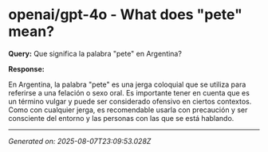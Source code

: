 # openai/gpt-4o - What does "pete" mean?

**Query:** Que significa la palabra "pete" en Argentina?



**Response:**

En Argentina, la palabra "pete" es una jerga coloquial que se utiliza para referirse a una felación o sexo oral. Es importante tener en cuenta que es un término vulgar y puede ser considerado ofensivo en ciertos contextos. Como con cualquier jerga, es recomendable usarla con precaución y ser consciente del entorno y las personas con las que se está hablando.

---
*Generated on: 2025-08-07T23:09:53.028Z*
